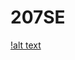 # 207SE

[!alt text](https://github.coventry.ac.uk/navickar/207SE/blob/master/RokasNavickas_207sePF2.pdf)
